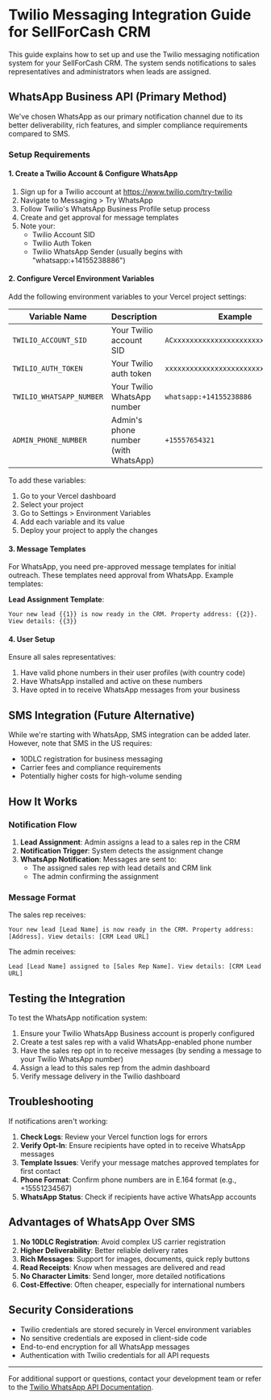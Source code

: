 # Twilio Messaging Integration Guide for SellForCash CRM

This guide explains how to set up and use the Twilio messaging notification system for your SellForCash CRM. The system sends notifications to sales representatives and administrators when leads are assigned.

## WhatsApp Business API (Primary Method)

We've chosen WhatsApp as our primary notification channel due to its better deliverability, rich features, and simpler compliance requirements compared to SMS.

### Setup Requirements

#### 1. Create a Twilio Account & Configure WhatsApp

1. Sign up for a Twilio account at https://www.twilio.com/try-twilio
2. Navigate to Messaging > Try WhatsApp
3. Follow Twilio's WhatsApp Business Profile setup process
4. Create and get approval for message templates
5. Note your:
   - Twilio Account SID
   - Twilio Auth Token
   - Twilio WhatsApp Sender (usually begins with "whatsapp:+14155238886")

#### 2. Configure Vercel Environment Variables

Add the following environment variables to your Vercel project settings:

| Variable Name | Description | Example |
|---------------|-------------|---------|
| `TWILIO_ACCOUNT_SID` | Your Twilio account SID | `ACxxxxxxxxxxxxxxxxxxxxxxxxxxxxxxxx` |
| `TWILIO_AUTH_TOKEN` | Your Twilio auth token | `xxxxxxxxxxxxxxxxxxxxxxxxxxxxxxxx` |
| `TWILIO_WHATSAPP_NUMBER` | Your Twilio WhatsApp number | `whatsapp:+14155238886` |
| `ADMIN_PHONE_NUMBER` | Admin's phone number (with WhatsApp) | `+15557654321` |

To add these variables:
1. Go to your Vercel dashboard
2. Select your project
3. Go to Settings > Environment Variables
4. Add each variable and its value
5. Deploy your project to apply the changes

#### 3. Message Templates

For WhatsApp, you need pre-approved message templates for initial outreach. These templates need approval from WhatsApp. Example templates:

**Lead Assignment Template**:
```
Your new lead {{1}} is now ready in the CRM. Property address: {{2}}. View details: {{3}}
```

#### 4. User Setup

Ensure all sales representatives:
1. Have valid phone numbers in their user profiles (with country code)
2. Have WhatsApp installed and active on these numbers
3. Have opted in to receive WhatsApp messages from your business

## SMS Integration (Future Alternative)

While we're starting with WhatsApp, SMS integration can be added later. However, note that SMS in the US requires:

- 10DLC registration for business messaging
- Carrier fees and compliance requirements
- Potentially higher costs for high-volume sending

## How It Works

### Notification Flow

1. **Lead Assignment**: Admin assigns a lead to a sales rep in the CRM
2. **Notification Trigger**: System detects the assignment change
3. **WhatsApp Notification**: Messages are sent to:
   - The assigned sales rep with lead details and CRM link
   - The admin confirming the assignment

### Message Format

The sales rep receives:
```
Your new lead [Lead Name] is now ready in the CRM. Property address: [Address]. View details: [CRM Lead URL]
```

The admin receives:
```
Lead [Lead Name] assigned to [Sales Rep Name]. View details: [CRM Lead URL]
```

## Testing the Integration

To test the WhatsApp notification system:

1. Ensure your Twilio WhatsApp Business account is properly configured
2. Create a test sales rep with a valid WhatsApp-enabled phone number
3. Have the sales rep opt in to receive messages (by sending a message to your Twilio WhatsApp number)
4. Assign a lead to this sales rep from the admin dashboard
5. Verify message delivery in the Twilio dashboard

## Troubleshooting

If notifications aren't working:

1. **Check Logs**: Review your Vercel function logs for errors
2. **Verify Opt-In**: Ensure recipients have opted in to receive WhatsApp messages
3. **Template Issues**: Verify your message matches approved templates for first contact
4. **Phone Format**: Confirm phone numbers are in E.164 format (e.g., +15551234567)
5. **WhatsApp Status**: Check if recipients have active WhatsApp accounts

## Advantages of WhatsApp Over SMS

1. **No 10DLC Registration**: Avoid complex US carrier registration
2. **Higher Deliverability**: Better reliable delivery rates
3. **Rich Messages**: Support for images, documents, quick reply buttons
4. **Read Receipts**: Know when messages are delivered and read
5. **No Character Limits**: Send longer, more detailed notifications
6. **Cost-Effective**: Often cheaper, especially for international numbers

## Security Considerations

- Twilio credentials are stored securely in Vercel environment variables
- No sensitive credentials are exposed in client-side code
- End-to-end encryption for all WhatsApp messages
- Authentication with Twilio credentials for all API requests

---

For additional support or questions, contact your development team or refer to the [Twilio WhatsApp API Documentation](https://www.twilio.com/docs/whatsapp/api).